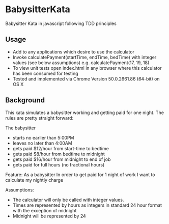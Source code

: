 # BabysitterKata
Babysitter Kata in javascript following TDD principles

Usage
----------

- Add  <script src="babysittingCalculator.js"></script> to any applications which desire to use the calculator
- Invoke calculatePayment(startTime, endTime, bedTime) with integer values (see below assumptions) e.g. calculatePayment(17, 19, 18)
- To view unit tests open index.html in any browser where this calculator has been consumed for testing
- Tested and implemented via Chrome Version 50.0.2661.86 (64-bit) on OS X

Background
----------
This kata simulates a babysitter working and getting paid for one night.  The rules are pretty straight forward:

The babysitter 
- starts no earlier than 5:00PM
- leaves no later than 4:00AM
- gets paid $12/hour from start-time to bedtime
- gets paid $8/hour from bedtime to midnight
- gets paid $16/hour from midnight to end of job
- gets paid for full hours (no fractional hours)


Feature:
As a babysitter
In order to get paid for 1 night of work
I want to calculate my nightly charge

Assumptions:

- The calculator will only be called with integer values.
- Times are represented by hours as integers in standard 24 hour format with the exception of midnight
- Midnight will be represented by 24
